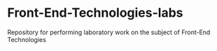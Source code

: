 # Front-End-Technologies-labs
Repository for performing laboratory work on the subject of Front-End Technologies
